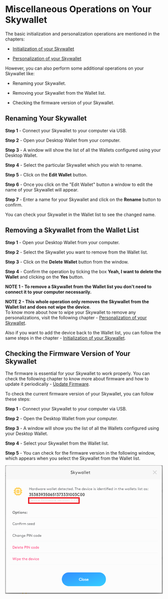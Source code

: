 # Miscellaneous Operations on Your Skywallet

The basic initialization and personalization operations are mentioned in the chapters:

* [Initialization of your Skywallet](https://github.com/SkycoinProject/User-Manuals/blob/master/Skywallet/2.%20Initializing%20your%20Skywallet.md)

* [Personalization of your Skywallet](https://github.com/SkycoinProject/User-Manuals/blob/master/Skywallet/3.%20Personalizing%20your%20Skywallet.md) 

However, you can also perform some additional operations on your Skywallet like: 

* Renaming your Skywallet.

* Removing your Skywallet from the Wallet list.

* Checking the firmware version of your Skywallet.

## Renaming Your Skywallet

**Step 1** - Connect your Skywallet to your computer via USB.

**Step 2** - Open your Desktop Wallet from your computer.

**Step 3** - A window will show the list of all the Wallets configured using your Desktop Wallet.

**Step 4** - Select the particular Skywallet which you wish to rename.

**Step 5** - Click on the **Edit Wallet** button.

**Step 6** - Once you click on the "Edit Wallet" button a window to edit the name of your Skywallet will appear.

**Step 7** - Enter a name for your Skywallet and click on the **Rename** button to confirm.

You can check your Skywallet in the Wallet list to see the changed name.

## Removing a Skywallet from the Wallet List

**Step 1** - Open your Desktop Wallet from your computer.

**Step 2** - Select the Skywallet you want to remove from the Wallet list.

**Step 3** - Click on the **Delete Wallet** button from the window.

**Step 4** - Confirm the operation by ticking the box **Yeah, I want to delete the Wallet** and clicking on the **Yes** button.

**NOTE 1 - To remove a Skywallet from the Wallet list you don't need to connect it to your computer necessarily.**

**NOTE 2 - This whole operation only removes the Skywallet from the Wallet list and does not wipe the device**.  
To know more about how to wipe your Skywallet to remove any personalizations, visit the following chapter - [Personalization of your Skywallet](https://github.com/SkycoinProject/User-Manuals/blob/master/Skywallet/3.%20Personalizing%20your%20Skywallet.md).  

Also if you want to add the device back to the Wallet list, you can follow the same steps in the chapter - [Initialization of your Skywallet](https://github.com/SkycoinProject/User-Manuals/blob/master/Skywallet/2.%20Initializing%20your%20Skywallet.md).

## Checking the Firmware Version of Your Skywallet

The firmware is essential for your Skywallet to work properly. You can check the following chapter to know more about firmware and how to update it periodically - [Update Firmware](https://github.com/SkycoinProject/User-Manuals/blob/master/Skywallet/4.%20Updating%20the%20Firmware%20of%20your%20Skywallet.md).

To check the current firmware version of your Skywallet, you can follow these steps:

**Step 1** - Connect your Skywallet to your computer via USB.

**Step 2** - Open the Desktop Wallet from your computer.

**Step 3** - A window will show you the list of all the Wallets configured using your Desktop Wallet.

**Step 4** - Select your Skywallet from the Wallet list.

**Step 5** - You can check for the firmware version in the following window, which appears when you select the Skywallet from the Wallet list.

![Firmware Version](https://github.com/sreekumar13/hardware-wallet-manual/blob/master/Misc%20-%2012.PNG)
